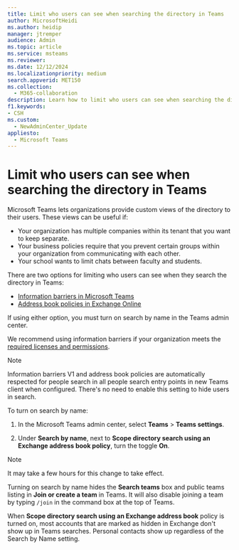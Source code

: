 ```yaml
---
title: Limit who users can see when searching the directory in Teams
author: MicrosoftHeidi
ms.author: heidip
manager: jtremper
audience: Admin
ms.topic: article
ms.service: msteams
ms.reviewer: 
ms.date: 12/12/2024
ms.localizationpriority: medium
search.appverid: MET150
ms.collection: 
  - M365-collaboration
description: Learn how to limit who users can see when searching the directory in Teams.
f1.keywords:
- CSH
ms.custom: 
  - NewAdminCenter_Update
appliesto: 
  - Microsoft Teams
---
```


# Limit who users can see when searching the directory in Teams

Microsoft Teams lets organizations provide custom views of the directory to their users. These views can be useful if:

- Your organization has multiple companies within its tenant that you want to keep separate.
- Your business policies require that you prevent certain groups within your organization from communicating with each other.
- Your school wants to limit chats between faculty and students.

There are two options for limiting who users can see when they search the directory in Teams:

- [Information barriers in Microsoft Teams](/MicrosoftTeams/information-barriers-in-teams)
- [Address book policies in Exchange Online](/exchange/address-books/address-book-policies/address-book-policies)

If using either option, you must turn on search by name in the Teams admin center.

We recommend using information barriers if your organization meets the [required licenses and permissions](/microsoft-365/compliance/information-barriers#required-licenses-and-permissions).

> [!NOTE]
> Information barriers V1 and address book policies are automatically respected for people search in all people search entry points in new Teams client when configured. There's no need to enable this setting to hide users in search.

To turn on search by name:

1. In the Microsoft Teams admin center, select **Teams** > **Teams settings**.

1. Under **Search by name**, next to **Scope directory search using an Exchange address book policy**, turn the toggle **On**.

> [!NOTE]
> It may take a few hours for this change to take effect.
>
> Turning on search by name hides the **Search teams** box and public teams listing in **Join or create a team** in Teams. It will also disable joining a team by typing `/join` in the command box at the top of Teams.

When **Scope directory search using an Exchange address book** policy is turned on, most accounts that are marked as hidden in Exchange don't show up in Teams searches. Personal contacts show up regardless of the Search by Name setting.
